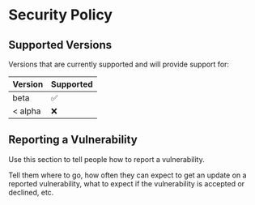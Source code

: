 # Security Policy

## Supported Versions

Versions that are currently supported and will provide support for:

| Version | Supported          |
| ------- | ------------------ |
| beta    | :white_check_mark: |
| < alpha | :x:                |

## Reporting a Vulnerability

Use this section to tell people how to report a vulnerability.

Tell them where to go, how often they can expect to get an update on a
reported vulnerability, what to expect if the vulnerability is accepted or
declined, etc.
